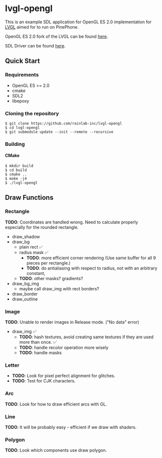 # lvgl-opengl
This is an example SDL application for OpenGL ES 2.0 implementation for [LVGL](https://github.com/lvgl/lvgl) aimed for to run on PinePhone. 

OpenGL ES 2.0 fork of the LVGL can be found [here](https://github.com/rainlab-inc/lvgl).

SDL Driver can be found [here](https://github.com/rainlab-inc/lv_drivers).

## Quick Start

### Requirements
* OpenGL ES >= 2.0
* cmake
* SDL2
* libepoxy

### Cloning the repository
``` console
$ git clone https://github.com/rainlab-inc/lvgl-opengl
$ cd lvgl-opengl
$ git submodule update --init --remote --recursive
```

### Building 
#### CMake
``` console
$ mkdir build
$ cd build
$ cmake ..
$ make -j4
$ ./lvgl-opengl
```

## Draw Functions
### Rectangle
**TODO**: Coordinates are handled wrong. Need to calculate properly especially for the rounded rectangle.
- draw_shadow 
- draw_bg
    * plain rect :white_check_mark:
    * radius mask :white_check_mark:
      * **TODO**: more efficient corner rendering (Use same buffer for all 9 pieces per rectangle.)
      * **TODO**: do antialiasing with respect to radius, not with an arbitrary constant,
    * **TODO**: other masks? gradients?
- draw_bg_img
    * maybe call draw_img with rect borders?
- draw_border
- draw_outline
### Image
**TODO**: Unable to render images in Release mode. ("No data" error)
- draw_img :white_check_mark:
  * **TODO**: hash textures, avoid creating same textures if they are used more than once. :white_check_mark:
  * **TODO**: handle recolor operation more wisely
  * **TODO**: handle masks
### Letter
- **TODO**: Look for pixel perfect alignment for glitches.
- **TODO**: Test for CJK characters.

### Arc
**TODO**: Look for how to draw efficient arcs with GL.
### Line
**TODO**: It will be probably easy - efficient if we draw with shaders.
### Polygon
**TODO**: Look which components use draw polygon.
